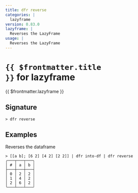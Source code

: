 ```yaml
---
title: dfr reverse
categories: |
  lazyframe
version: 0.83.0
lazyframe: |
  Reverses the LazyFrame
usage: |
  Reverses the LazyFrame
---
```


# <code>{{ $frontmatter.title }}</code> for lazyframe

<div class='command-title'>{{ $frontmatter.lazyframe }}</div>

## Signature

```> dfr reverse ```

## Examples

Reverses the dataframe
```shell
> [[a b]; [6 2] [4 2] [2 2]] | dfr into-df | dfr reverse
╭───┬───┬───╮
│ # │ a │ b │
├───┼───┼───┤
│ 0 │ 2 │ 2 │
│ 1 │ 4 │ 2 │
│ 2 │ 6 │ 2 │
╰───┴───┴───╯

```
